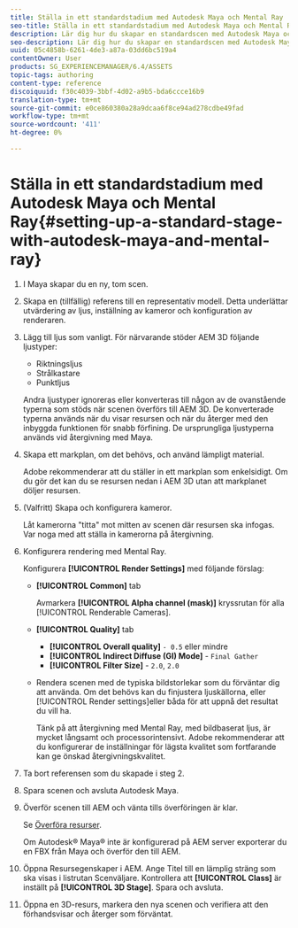 ```yaml
---
title: Ställa in ett standardstadium med Autodesk Maya och Mental Ray
seo-title: Ställa in ett standardstadium med Autodesk Maya och Mental Ray
description: Lär dig hur du skapar en standardscen med Autodesk Maya och Mental Ray.
seo-description: Lär dig hur du skapar en standardscen med Autodesk Maya och Mental Ray.
uuid: 05c4858b-6261-4de3-a87a-03dd6bc519a4
contentOwner: User
products: SG_EXPERIENCEMANAGER/6.4/ASSETS
topic-tags: authoring
content-type: reference
discoiquuid: f30c4039-3bbf-4d02-a9b5-bda6ccce16b9
translation-type: tm+mt
source-git-commit: e0ce860380a28a9dcaa6f8ce94ad278cdbe49fad
workflow-type: tm+mt
source-wordcount: '411'
ht-degree: 0%

---
```



# Ställa in ett standardstadium med Autodesk Maya och Mental Ray{#setting-up-a-standard-stage-with-autodesk-maya-and-mental-ray}

1. I Maya skapar du en ny, tom scen.
1. Skapa en (tillfällig) referens till en representativ modell. Detta underlättar utvärdering av ljus, inställning av kameror och konfiguration av renderaren.

1. Lägg till ljus som vanligt. För närvarande stöder AEM 3D följande ljustyper:

   * Riktningsljus
   * Strålkastare
   * Punktljus

   Andra ljustyper ignoreras eller konverteras till någon av de ovanstående typerna som stöds när scenen överförs till AEM 3D. De konverterade typerna används när du visar resursen och när du återger med den inbyggda funktionen för snabb förfining. De ursprungliga ljustyperna används vid återgivning med Maya.

1. Skapa ett markplan, om det behövs, och använd lämpligt material.

   Adobe rekommenderar att du ställer in ett markplan som enkelsidigt. Om du gör det kan du se resursen nedan i AEM 3D utan att markplanet döljer resursen.

1. (Valfritt) Skapa och konfigurera kameror.

   Låt kamerorna &quot;titta&quot; mot mitten av scenen där resursen ska infogas. Var noga med att ställa in kamerorna på återgivning.

1. Konfigurera rendering med Mental Ray.

   Konfigurera **[!UICONTROL Render Settings]** med följande förslag:

   * **[!UICONTROL Common]** tab

      Avmarkera **[!UICONTROL Alpha channel (mask)]** kryssrutan för alla [!UICONTROL Renderable Cameras].

   * **[!UICONTROL Quality]** tab

      * **[!UICONTROL Overall quality]** `- 0.5` eller mindre
      * **[!UICONTROL Indirect Diffuse (GI) Mode]** - `Final Gather`
      * **[!UICONTROL Filter Size]** - `2.0`, `2.0`
   * Rendera scenen med de typiska bildstorlekar som du förväntar dig att använda. Om det behövs kan du finjustera ljuskällorna, eller [!UICONTROL Render settings]eller båda för att uppnå det resultat du vill ha.

      Tänk på att återgivning med Mental Ray, med bildbaserat ljus, är mycket långsamt och processorintensivt. Adobe rekommenderar att du konfigurerar de inställningar för lägsta kvalitet som fortfarande kan ge önskad återgivningskvalitet.


1. Ta bort referensen som du skapade i steg 2.
1. Spara scenen och avsluta Autodesk Maya.
1. Överför scenen till AEM och vänta tills överföringen är klar.

   Se [Överföra resurser](/help/assets/managing-assets-touch-ui.md#uploading-assets).

   Om Autodesk® Maya® inte är konfigurerad på AEM server exporterar du en FBX från Maya och överför den till AEM.

1. Öppna Resursegenskaper i AEM. Ange Titel till en lämplig sträng som ska visas i listrutan Scenväljare. Kontrollera att **[!UICONTROL Class]** är inställt på **[!UICONTROL 3D Stage]**. Spara och avsluta.
1. Öppna en 3D-resurs, markera den nya scenen och verifiera att den förhandsvisar och återger som förväntat.

